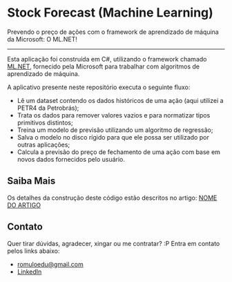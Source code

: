 # Stock Forecast (Machine Learning)

Prevendo o preço de ações com o framework de aprendizado de máquina da Microsoft: O ML.NET!

---

Esta aplicação foi construída em C#, utilizando o framework chamado [ML.NET](https://docs.microsoft.com/pt-br/dotnet/machine-learning/), fornecido pela Microsoft para trabalhar com algoritmos de aprendizado de máquina.

A aplicativo presente neste repositório executa o seguinte fluxo:

- Lê um dataset contendo os dados históricos de uma ação (aqui utilizei a PETR4 da Petrobrás);
- Trata os dados para remover valores vazios e para normatizar tipos primitivos distintos;
- Treina um modelo de previsão utilizando um algoritmo de regressão;
- Salva o modelo no disco rígido para que ele possa ser utilizado por outras aplicações;
- Calcula a previsão do preço de fechamento de uma ação com base em novos dados fornecidos pelo usuário.

## Saiba Mais

Os detalhes da construção deste código estão descritos no artigo: [NOME DO ARTIGO](www.google.com.br)

## Contato

Quer tirar dúvidas, agradecer, xingar ou me contratar? :P
Entra em contato pelos links abaixo:

- [romuloedu@gmail.com](mailto:romuloedu@gmail.com)
- [LinkedIn](linkedin.com/in/romuloeduardo)
